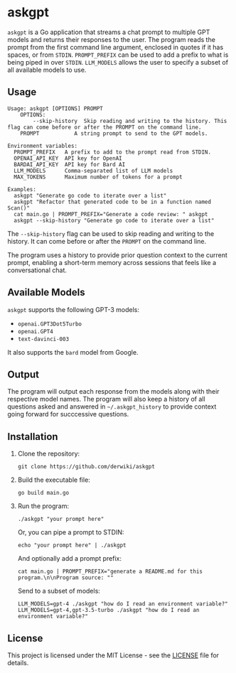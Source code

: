 # askgpt

`askgpt` is a Go application that streams a chat prompt to multiple GPT models and returns their responses to the user. The program reads the prompt from the first command line argument, enclosed in quotes if it has spaces, or from `STDIN`. `PROMPT_PREFIX` can be used to add a prefix to what is being piped in over `STDIN`. `LLM_MODELS` allows the user to specify a subset of all available models to use.

## Usage

```
Usage: askgpt [OPTIONS] PROMPT
    OPTIONS:
        --skip-history  Skip reading and writing to the history. This flag can come before or after the PROMPT on the command line.
    PROMPT           A string prompt to send to the GPT models.

Environment variables:
  PROMPT_PREFIX   A prefix to add to the prompt read from STDIN.
  OPENAI_API_KEY  API key for OpenAI
  BARDAI_API_KEY  API key for Bard AI
  LLM_MODELS      Comma-separated list of LLM models
  MAX_TOKENS      Maximum number of tokens for a prompt

Examples:
  askgpt "Generate go code to iterate over a list"
  askgpt "Refactor that generated code to be in a function named Scan()"
  cat main.go | PROMPT_PREFIX="Generate a code review: " askgpt
  askgpt --skip-history "Generate go code to iterate over a list"
```

The `--skip-history` flag can be used to skip reading and writing to the history. It can come before or after the `PROMPT` on the command line.

The program uses a history to provide prior question context to the current prompt, enabling a short-term memory across sessions that feels like a conversational chat.

## Available Models

`askgpt` supports the following GPT-3 models:

- `openai.GPT3Dot5Turbo`
- `openai.GPT4`
- `text-davinci-003`

It also supports the `bard` model from Google.

## Output

The program will output each response from the models along with their respective model names.
The program will also keep a history of all questions asked and answered in `~/.askgpt_history` to provide context going forward for succcessive questions.

## Installation

1. Clone the repository:
   ```
   git clone https://github.com/derwiki/askgpt
   ```
2. Build the executable file:
   ```
   go build main.go
   ```
3. Run the program:
   ```
   ./askgpt "your prompt here"
   ```
   Or, you can pipe a prompt to STDIN:
   ```
   echo "your prompt here" | ./askgpt
   ```
   And optionally add a prompt prefix:
   ```
   cat main.go | PROMPT_PREFIX="generate a README.md for this program.\n\nProgram source: ""
   ```
   Send to a subset of models:
   ```
   LLM_MODELS=gpt-4 ./askgpt "how do I read an environment variable?"
   LLM_MODELS=gpt-4,gpt-3.5-turbo ./askgpt "how do I read an environment variable?"
   ```

## License

This project is licensed under the MIT License - see the [LICENSE](LICENSE) file for details.
